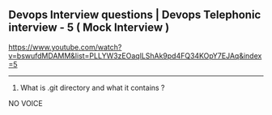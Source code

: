 ##  Devops Interview questions | Devops Telephonic interview - 5 ( Mock Interview ) 
https://www.youtube.com/watch?v=bswufdMDAMM&list=PLLYW3zEOaqlLShAk9pd4FQ34KOpY7EJAq&index=5

-------------------------

1. What is .git directory and what it contains ?

NO VOICE 
